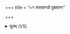 +++
title = "०१ शतकाण्डो दुश्च्यवनः"

+++
<details><summary>मूलम् (VS)</summary>

श॒तका॑ण्डो दुश्च्यव॒नः स॒हस्र॑पर्ण उत्ति॒रः। द॒र्भो य उ॒ग्र ओष॑धि॒स्तं ते॑ बध्ना॒म्यायु॑षे ॥
</details>